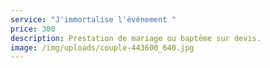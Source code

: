 ```yaml
---
service: "J'immortalise l'événement "
price: 300
description: Prestation de mariage ou baptême sur devis.
image: /img/uploads/couple-443600_640.jpg
---
```

